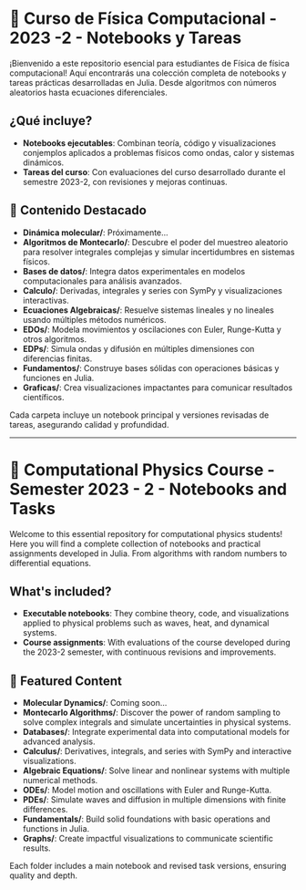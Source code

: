 # 🚀 Curso de Física Computacional - 2023 -2 - Notebooks y Tareas

¡Bienvenido a este repositorio esencial para estudiantes de Física de  física computacional! Aquí encontrarás una colección completa de notebooks y tareas prácticas desarrolladas en Julia. Desde algoritmos con números aleatorios hasta ecuaciones diferenciales. 

## ¿Qué incluye?

- **Notebooks ejecutables**:  Combinan teoría, código y visualizaciones conjemplos aplicados a problemas físicos como ondas, calor y sistemas dinámicos.
- **Tareas  del curso**: Con evaluaciones del curso desarrollado durante el semestre 2023-2, con revisiones y mejoras continuas. 

## 📁 Contenido Destacado

- **Dinámica molecular/**: Próximamente...
- **Algoritmos de Montecarlo/**: Descubre el poder del muestreo aleatorio para resolver integrales complejas y simular incertidumbres en sistemas físicos.
- **Bases de datos/**: Integra datos experimentales en modelos computacionales para análisis avanzados.
- **Calculo/**: Derivadas, integrales y series con SymPy y visualizaciones interactivas.
- **Ecuaciones Algebraicas/**: Resuelve sistemas lineales y no lineales usando múltiples métodos numéricos.
- **EDOs/**: Modela movimientos y oscilaciones con Euler, Runge-Kutta y otros algoritmos.
- **EDPs/**: Simula ondas y difusión en múltiples dimensiones con diferencias finitas.
- **Fundamentos/**: Construye bases sólidas con operaciones básicas y funciones en Julia.
- **Graficas/**: Crea visualizaciones impactantes para comunicar resultados científicos.

Cada carpeta incluye un notebook principal y versiones revisadas de tareas, asegurando calidad y profundidad.

---

# 🚀 Computational Physics Course - Semester 2023 - 2 - Notebooks and Tasks

Welcome to this essential repository for computational physics students! Here you will find a complete collection of notebooks and practical assignments developed in Julia. From algorithms with random numbers to differential equations.

## What's included? 
- **Executable notebooks**: They combine theory, code, and visualizations applied to physical problems such as waves, heat, and dynamical systems.
 - **Course assignments**: With evaluations of the course developed during the 2023-2 semester, with continuous revisions and improvements.

## 📁 Featured Content

- **Molecular Dynamics/**: Coming soon...
- **Montecarlo Algorithms/**: Discover the power of random sampling to solve complex integrals and simulate uncertainties in physical systems.
- **Databases/**: Integrate experimental data into computational models for advanced analysis.
- **Calculus/**: Derivatives, integrals, and series with SymPy and interactive visualizations.
- **Algebraic Equations/**: Solve linear and nonlinear systems with multiple numerical methods.
- **ODEs/**: Model motion and oscillations with Euler and Runge-Kutta.
- **PDEs/**: Simulate waves and diffusion in multiple dimensions with finite differences.
- **Fundamentals/**: Build solid foundations with basic operations and functions in Julia.
- **Graphs/**: Create impactful visualizations to communicate scientific results.

Each folder includes a main notebook and revised task versions, ensuring quality and depth.
